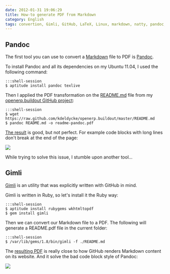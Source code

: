 ```yaml
---
date: 2012-01-31 19:06:29
title: How-to generate PDF from Markdown
category: English
tags: convertion, Gimli, GitHub, LaTeX, Linux, markdown, natty, pandoc, pdf, ruby, TeX, Ubuntu Natty Narwhal (11.04)
---
```


## Pandoc

The first tool you can use to convert a [Markdown](https://en.wikipedia.org/wiki/Markdown) file to PDF is [Pandoc](https://johnmacfarlane.net/pandoc/).

To install Pandoc and all its dependencies on my Ubuntu 11.04, I used the following command:

    :::shell-session
    $ aptitude install pandoc texlive

Then I applied the PDF transformation on the [README.md](https://github.com/kdeldycke/openerp.buildout/blob/master/README.md) file from my [openerp.buildout GitHub project](https://github.com/kdeldycke/openerp.buildout):

    :::shell-session
    $ wget https://raw.github.com/kdeldycke/openerp.buildout/master/README.md
    $ pandoc README.md -o readme-pandoc.pdf

[The result](/uploads/2012/readme-pandoc.pdf) is good, but not perfect. For example code blocks with long lines don't break at the end of the page:

![](/uploads/2012/pandoc-non-wraping-code-blocks.png)

While trying to solve this issue, I stumble upon another tool...

## Gimli

[Gimli](https://github.com/walle/gimli) is an utility that was explicitly written with GitHub in mind.

Gimli is written in Ruby, so let's install it the Ruby way:

    :::shell-session
    $ aptitude install rubygems wkhtmltopdf
    $ gem install gimli

Then we can convert our Markdown file to a PDF. The following will generate a README.pdf file in the current folder:

    :::shell-session
    $ /var/lib/gems/1.8/bin/gimli -f ./README.md

The [resulting PDF](/uploads/2012/readme-gimli.pdf) is really close to how GitHub renders Markdown content on its website. And it solve the bad code block style of Pandoc:

![](/uploads/2012/gimli-wraping-code-blocks.png)

